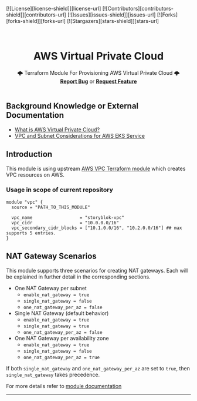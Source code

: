 <!-- PROJECT SHIELDS -->
<!--
*** declarations on the bottom of this document
managed within the footer file
-->
[![License][license-shield]][license-url] [![Contributors][contributors-shield]][contributors-url] [![Issues][issues-shield]][issues-url] [![Forks][forks-shield]][forks-url] [![Stargazers][stars-shield]][stars-url]


<div id="top"></div>
<!-- PROJECT LOGO -->
<br />
<div align="center">

  <h1 align="center"><strong>AWS Virtual Private Cloud</strong></h1>
  <p align="center">
    🌩️ Terraform Module For Provisioning AWS Virtual Private Cloud 🌩️
    <br/>
    <a href="https://github.com/ishuar/storyblok-challenge/issues"><strong>Report Bug</a></strong> or <a href="https://github.com/ishuar/storyblok-challenge/issues"><strong>Request Feature</a></strong>
    <br/>
    <br/>
  </p>
</div>

## Background Knowledge or External Documentation

- [What is AWS Virtual Private Cloud?](https://docs.aws.amazon.com/vpc/latest/userguide/what-is-amazon-vpc.html)
- [VPC and Subnet Considerations for AWS EKS Service](https://docs.aws.amazon.com/eks/latest/best-practices/subnets.html)

## Introduction

This module is using upstream [AWS VPC Terraform module](https://github.com/terraform-aws-modules/terraform-aws-vpc/tree/master) which creates VPC resources on AWS.

### Usage in scope of current repository

```hcl
module "vpc" {
  source = "PATH_TO_THIS_MODULE"

  vpc_name                  = "storyblok-vpc"
  vpc_cidr                  = "10.0.0.0/16"
  vpc_secondary_cidr_blocks = ["10.1.0.0/16", "10.2.0.0/16"] ## max supports 5 entries.
}
```

## NAT Gateway Scenarios

This module supports three scenarios for creating NAT gateways. Each will be explained in further detail in the corresponding sections.

- One NAT Gateway per subnet
  - `enable_nat_gateway = true`
  - `single_nat_gateway = false`
  - `one_nat_gateway_per_az = false`
- Single NAT Gateway  (default behavior)
  - `enable_nat_gateway = true`
  - `single_nat_gateway = true`
  - `one_nat_gateway_per_az = false`
- One NAT Gateway per availability zone
  - `enable_nat_gateway = true`
  - `single_nat_gateway = false`
  - `one_nat_gateway_per_az = true`

If both `single_nat_gateway` and `one_nat_gateway_per_az` are set to `true`, then `single_nat_gateway` takes precedence.

For more details refer to [module documentation](https://github.com/terraform-aws-modules/terraform-aws-vpc/blob/master/README.md#nat-gateway-scenarios)

---
